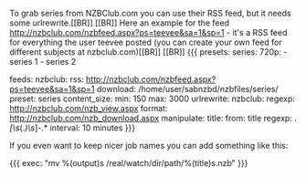 To grab series from NZBClub.com you can use their RSS feed, but it needs some urlrewrite.[[BR]]
[[BR]]
Here an example for the feed http://nzbclub.com/nzbfeed.aspx?ps=teevee&sa=1&sp=1 - it's a RSS feed for everything the user teevee posted (you can create your own feed for different subjects at nzbclub.com)[[BR]]
[[BR]]
{{{
presets:
  series:
    720p:
      - series 1
      - series 2

feeds:
  nzbclub:
    rss: http://nzbclub.com/nzbfeed.aspx?ps=teevee&sa=1&sp=1
    download: /home/user/sabnzbd/nzbfiles/series/
    preset: series
    content_size:
      min: 150
      max: 3000
    urlrewrite:
      nzbclub:
        regexp: http://nzbclub.com/nzb_view.aspx
        format: http://nzbclub.com/nzb_download.aspx
    manipulate:
      title:
        from: title
        regexp: .*\[\s*(.*)\s*\]-.*
    interval: 10 minutes
}}}

If you even want to keep nicer job names you can add something like this:

{{{
    exec: "mv %(output)s /real/watch/dir/path/%(title)s.nzb"
}}}

